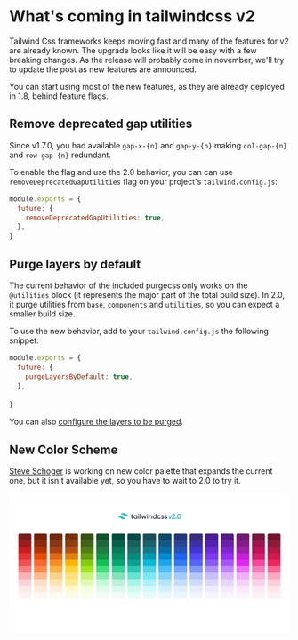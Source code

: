 # What's coming in tailwindcss v2

Tailwind Css frameworks keeps moving fast and many of the features for v2 are already known. The upgrade looks like it will be easy with a few breaking changes. As the release will probably come in november, we'll try to update the post as new features are announced.

You can start using most of the new features, as they are already deployed in 1.8, behind feature flags.

## Remove deprecated gap utilities

Since v1.7.0, you had available `gap-x-{n}` and `gap-y-{n}` making `col-gap-{n}` and `row-gap-{n}` redundant.

To enable the flag and use the 2.0 behavior, you can can use `removeDeprecatedGapUtilities` flag on your project's `tailwind.config.js`:

```jsx
module.exports = {
  future: {
    removeDeprecatedGapUtilities: true,
  },
}
```

## Purge layers by default

The current behavior of the included purgecss only works on the `@utilities` block (it represents the major part of the total build size). In 2.0, it purge utilities from `base`, `components` and `utilities`, so you can expect a smaller build size.

To use the new behavior, add to your `tailwind.config.js` the following snippet:

```jsx
module.exports = {
  future: {
    purgeLayersByDefault: true,
  },

}
```

You can also [configure the layers to be purged](https://tailwindcss.com/docs/upcoming-changes#purge-layers-by-default).

## New Color Scheme

[Steve Schoger](https://twitter.com/steveschoger) is working on new color palette that expands the current one, but it isn't available yet, so you have to wait to 2.0 to try it.

![EhAGi5JXgAMLSt7.jpeg](EhAGi5JXgAMLSt7.jpeg)

